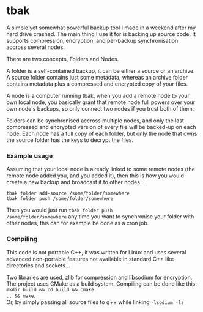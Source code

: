 # tbak
A simple yet somewhat powerful backup tool I made in a weekend after my hard drive crashed.
The main thing I use it for is backing up source code. It supports compression, encryption, and per-backup synchronisation accross several nodes.

There are two concepts, Folders and Nodes. 

A folder is a self-contained backup, it can be either a source or an archive.
A source folder contains just some metadata, whereas an archive folder contains metadata plus a compressed and encrypted copy of your files.

A node is a computer running tbak, when you add a remote node to your own local node, you basically grant that remote node full powers over your own node's backups, so only connect two nodes if you trust both of them.

Folders can be synchronised accross multiple nodes, and only the last compressed and encrypted version of every file will be backed-up on each node.
Each node has a full copy of each folder, but only the node that owns the source folder has the keys to decrypt the files.

### Example usage

Assuming that your local node is already linked to some remote nodes (the remote node added you, and you added it),
then this is how you would create a new backup and broadcast it to other nodes :

```
tbak folder add-source /some/folder/somewhere
tbak folder push /some/folder/somewhere
```

Then you would just run <code>tbak folder push /some/folder/somewhere</code> any time you want to synchronise your folder with other nodes, this can for example be done as a cron job.

### Compiling

This code is not portable C++, it was written for Linux and uses several advanced non-portable features not available in standard C++ like directories and sockets...

Two libraries are used, zlib for compression and libsodium for encryption.
The project uses CMake as a build system.
Compiling can be done like this: <code>mkdir build && cd build && cmake .. && make</code>.<br/>
Or, by simply passing all source files to g++ while linking <code>-lsodium -lz</code>
